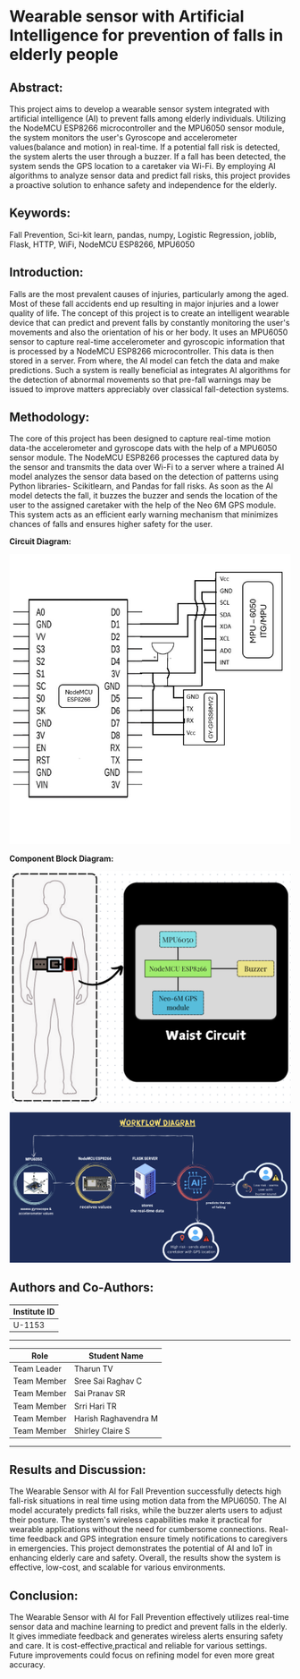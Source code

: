 # Wearable sensor with Artificial Intelligence for prevention of falls in elderly people

## Abstract:

This project aims to develop a wearable sensor system integrated with artificial intelligence (AI) to prevent falls among elderly individuals. Utilizing the NodeMCU ESP8266 microcontroller and the MPU6050 sensor module, the system monitors the user's Gyroscope and accelerometer values(balance and motion) in real-time. If a potential fall risk is detected, the system alerts the user through a buzzer. If a fall has been detected, the system sends the GPS location to a caretaker via Wi-Fi. By employing AI algorithms to analyze sensor data and predict fall risks, this project provides a proactive solution to enhance safety and independence for the elderly.

## Keywords:

Fall Prevention, Sci-kit learn, pandas, numpy, Logistic Regression, joblib, Flask, HTTP, WiFi, NodeMCU ESP8266, MPU6050

## Introduction:
Falls are the most prevalent causes of injuries, particularly among the aged. Most of these fall accidents end up resulting in major injuries and a lower quality of life. The concept of this project is to create an intelligent wearable device that can predict and prevent falls by constantly monitoring the user's movements and also the orientation of his or her body. It uses an MPU6050 sensor to capture real-time accelerometer and gyroscopic information that is processed by a NodeMCU ESP8266 microcontroller. This data is then stored in a server. From where, the AI model can fetch the data and make predictions. Such a system is really beneficial as integrates AI algorithms for the detection of abnormal movements so that pre-fall warnings may be issued to improve matters appreciably over classical fall-detection systems.

## Methodology:
The core of this project has been designed to capture real-time motion data-the accelerometer and gyroscope dats with the help of a MPU6050 sensor module. The NodeMCU ESP8266 processes the captured data by the sensor and transmits the data over Wi-Fi to a server where a trained AI model analyzes the sensor data based on the detection of patterns using Python libraries- Scikitlearn, and Pandas for fall risks. As soon as the AI model detects the fall, it buzzes the buzzer and sends the location of the user to the assigned caretaker with the help of the Neo 6M GPS module. This system acts as an efficient early warning mechanism that minimizes chances of falls and ensures higher safety for the user.

**Circuit Diagram:**

![circuit diagram](https://github.com/Srsp-coder/Fall-Prevention-Sensors-and-AI/blob/main/images/circ.jpeg?raw=true)

**Component Block Diagram:**

![Component block diagram](https://github.com/Srsp-coder/Fall-Prevention-Sensors-and-AI/blob/main/images/compdigram.jpg?raw=true)

![Workflow](https://github.com/Srsp-coder/Fall-Prevention-Sensors-and-AI/blob/main/images/workflow.jpg?raw=true)


## Authors and Co-Authors:
|Institute ID|
|------------|
|U-1153|
---

| Role                | Student Name      |
| ------------------- | ----------------- |
|     Team Leader     | Tharun TV         |
| Team Member         | Sree Sai Raghav C |
| Team Member         | Sai Pranav SR     |
| Team Member         | Srri Hari TR      |
| Team Member         |Harish Raghavendra M|
| Team Member         |Shirley Claire S   |

--- 

## Results and Discussion:
The Wearable Sensor with AI for Fall Prevention successfully detects high fall-risk situations in real time using motion data from the MPU6050. The AI model accurately predicts fall risks, while the buzzer alerts users to adjust their posture. The system's wireless capabilities make it practical for wearable applications without the need for cumbersome connections. Real-time feedback and GPS integration ensure timely notifications to caregivers in emergencies. This project demonstrates the potential of AI and IoT in enhancing elderly care and safety. Overall, the results show the system is effective, low-cost, and scalable for various environments.

## Conclusion:
The Wearable Sensor with AI for Fall Prevention effectively utilizes real-time sensor data and machine learning to predict and prevent falls in the elderly. It gives immediate feedback and generates wireless alerts ensuring safety and care. It is cost-effective,practical and reliable for various settings. Future improvements could focus on refining model for even more great accuracy.
